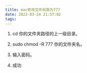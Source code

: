 ```yaml
---
title: mac修改文件权限为777
date: 2022-03-24 21:57:02
tags:
---
```

  
1. cd 你的文件夹路径的上一级目录。
   
2. sudo chmod -R 777 你的文件夹名。
   
3. 输入密码。

4. 成功

